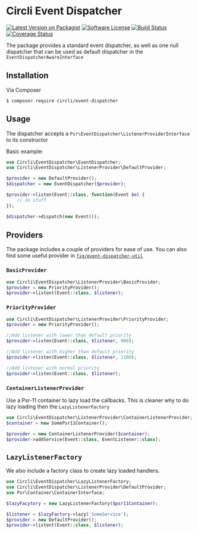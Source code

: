 # Circli Event Dispatcher

[![Latest Version on Packagist](https://img.shields.io/packagist/v/circli/event-dispatcher.svg)](https://packagist.org/packages/circli/event-dispatcher)
[![Software License](https://img.shields.io/github/license/circli/event-dispatcher.svg)](LICENSE.md)
[![Build Status](https://travis-ci.org/circli/event-dispatcher.svg?branch=2.x)](https://secure.travis-ci.org/circli/event-dispatcher)
[![Coverage Status](https://coveralls.io/repos/github/circli/event-dispatcher/badge.svg?branch=2.x)](https://coveralls.io/github/circli/event-dispatcher?branch=2.x)

The package provides a standard event dispatcher, as well as one null dispatcher that can be used as default dispatcher in the `EventDispatcherAwareInterface`

## Installation

Via Composer

```
$ composer require circli/event-dispatcher
```

## Usage

The dispatcher accepts a `Psr\EventDispatcher\ListenerProviderInterface` to its constructor

Basic example:

```php
use Circli\EventDispatcher\EventDispatcher;
use Circli\EventDispatcher\ListenerProvider\DefaultProvider;

$provider = new DefaultProvider();
$dispatcher = new EventDispatcher($provider);

$provider->listen(Event::class, function(Event $e) {
    // do stuff
});

$dispatcher->dispatch(new Event());
```

## Providers

The package includes a couple of providers for ease of use. You can also find some useful provider in [`fig/event-dispatcher-util`](https://github.com/php-fig/event-dispatcher-util)

### `BasicProvider`

```php
use Circli\EventDispatcher\ListenerProvider\BasicProvider;
$provider = new PriorityProvider();
$provider->listent(Event::class, $listener);
```

### `PriorityProvider`


```php
use Circli\EventDispatcher\ListenerProvider\PriorityProvider;
$provider = new PriorityProvider();

//Add listener with lower than default priority
$provider->listen(Event::class, $listener, 900);

//Add listener with higher than default priority
$provider->listen(Event::class, $listener, 1100);

//Add listener with normal priority
$provider->listen(Event::class, $listener);
```

### `ContainerListenerProvider`

Use a Psr-11 container to lazy load the callbacks.
This is cleaner why to do lazy loading then the `LazyListenerFactory`

```php
use Circli\EventDispatcher\ListenerProvider\ContainerListenerProvider;
$container = new SomePsr11Container();

$provider = new ContainerListenerProvider($container);
$provider->addService(Event::class, EventListener::class);
```


## `LazyListenerFactory`

We also include a factory class to create lazy loaded handlers.

```php
use Circli\EventDispatcher\LazyListenerFactory;
use Circli\EventDispatcher\ListenerProvider\DefaultProvider;
use Psr\Container\ContainerInterface;

$lazyFacytory = new LazyListenerFactory($psr11Container);

$listener = $lazyFactory->lazy('SomeService');
$provider = new DefaultProvider();
$provider->listent(Event::class, $listener);
```
